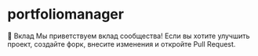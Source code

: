 # portfoliomanager
🤝 Вклад Мы приветствуем вклад сообщества! Если вы хотите улучшить проект, создайте форк, внесите изменения и откройте Pull Request.
